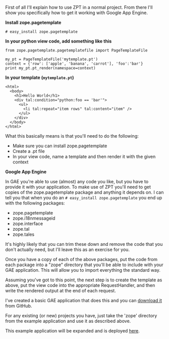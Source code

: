 First of all I'll explain how to use ZPT in a normal project. From there I'll show you specifically how to get it working with Google App Engine.

**Install zope.pagetemplate**

    # easy_install zope.pagetemplate

**In your python view code, add something like this**

    from zope.pagetemplate.pagetemplatefile import PageTemplateFile

    my_pt = PageTemplateFile('mytemplate.pt') 
    context = {'row': ['apple', 'banana', 'carrot'], 'foo':'bar'}
    print my_pt.pt_render(namespace=context)

**In your template (`mytemplate.pt`)**

    <html> 
      <body> 
        <h1>Hello World</h1>
        <div tal:condition="python:foo == 'bar'"> 
          <ul> 
            <li tal:repeat="item rows" tal:content="item" /> 
          </ul> 
        </div>
      </body> 
    </html>

What this basically means is that you'll need to do the following:

 - Make sure you can install zope.pagetemplate
 - Create a .pt file
 - In your view code, name a template and then render it with the given context

**Google App Engine**

In GAE you're able to use (almost) any code you like, but you have to provide it with your application. To make use of ZPT you'll need to get copies of the zope.pagetemplate package and anything it depends on. I can tell you that when you do an `# easy_install zope.pagetemplate` you end up with the following packages:

 - zope.pagetemplate
 - zope.i18nmessageid
 - zope.interface
 - zope.tal
 - zope.tales

It's highly likely that you can trim these down and remove the code that you don't actually need, but I'll leave this as an exercise for you.

Once you have a copy of each of the above packages, put the code from each package into a "zope" directory that you'll be able to include with your GAE application. This will allow you to import everything the standard way.

Assuming you've got to this point, the next step is to create the template as above, put the view code into the appropriate RequestHandler, and then write the rendered output at the end of each request.

I've created a basic GAE application that does this and you can [download it][1] from GitHub.

For any existing (or new) projects you have, just take the 'zope' directory from the example application and use it as described above. 

This example application will be expanded and is deployed [here][2].

  [1]: http://github.com/displacedaussie/gae-zpt
  [2]: http://gae-zpt.appspot.com